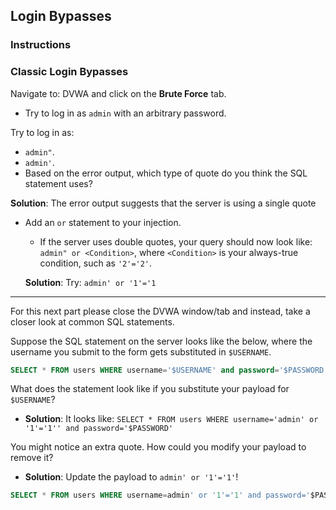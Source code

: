 ## Login Bypasses

### Instructions

### Classic Login Bypasses

Navigate to: DVWA and click on the **Brute Force** tab. 
- Try to log in as `admin` with an arbitrary password.

Try to log in as:
  - `admin"`.
  - `admin'`.
  - Based on the error output, which type of quote do you think the SQL statement uses?

  **Solution**: The error output suggests that the server is using a single quote

- Add an `or` statement to your injection. 
  - If the server uses double quotes, your query should now look like: `admin" or <Condition>`, where `<Condition>` is your always-true condition, such as `'2'='2'`.

   **Solution**: Try: `admin' or '1'='1` 
---

For this next part please close the DVWA window/tab and instead, take a closer look at common SQL statements. 

Suppose the SQL statement on the server looks like the below, where the username you submit to the form gets substituted in `$USERNAME`.

  ```sql
  SELECT * FROM users WHERE username='$USERNAME' and password='$PASSWORD'
  ```

What does the statement look like if you substitute your payload for `$USERNAME`?
  - **Solution**: It looks like: `SELECT * FROM users WHERE username='admin' or '1'='1'' and password='$PASSWORD'`

You might notice an extra quote. How could you modify your payload to remove it?
  - **Solution**: Update the payload to `admin' or '1'='1'`!

  ```sql
  SELECT * FROM users WHERE username=admin' or '1'='1' and password='$PASSWORD'
  ```



